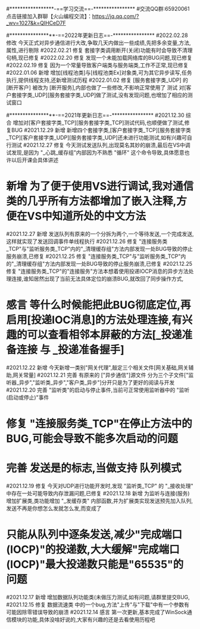 #*****************-==学习交流==-****************
#交流QQ群:65920061 点击链接加入群聊【火山编程交流】：https://jq.qq.com/?_wv=1027&k=QIHCeD7F

#*****************-==2022年更新日志==-****************
#2022.02.28  修改 今天正式对异步通信进行大改,争取几天内做出一些成绩,先把多余变量,方法,属性,进行剔除
#2022.02.21  修复 套接字类调用断开(关闭)功能有时会导致不清理句柄,现已修复
#2022.02.20  修复 发现一个未能加载网络库的BUG问题,现已修复
#2022.02.19  修复 因为一个常量导致客户端类与服务端类,工作不正常,现已修复
#2022.01.06  新增 增加[线程池类]与[线程池类Ex]对象类,可为其它异步读写,任务执行,提供线程支持,还新增测试历程
#2022.01.02  修复 [服务套接字类_UDP] 的 [断开客户] 被改为 [断开服务],内部也做了一些修改,不影响正常使用了
            测试 对[客户套接字类_UDP][服务套接字类_UDP]做了测试,没有发现问题,也增加了相应的测试窗口

#*****************-==2021年更新日志==-****************
#2021.12.30  综合 增加对[客户套接字类_TCP][服务套接字类_TCP]测试代码,也顺便做了测试,修复BUG
#2021.12.29  新增 新增四个套接字类,[客户套接字类_TCP][服务套接字类_TCP][客户套接字类_UDP][服务套接字类_UDP]还未进行功能测试,如有兴趣可自行测试
#2021.12.27  修复 今天测试发送队列,出现莫名其妙的崩溃,最后在VS中调试发现,是因为 "_心跳_缓存组"内部因为不熟悉 "循环" 这个命令导致,具体愿意也许以后开课会具体讲述
#            新增 为了便于使用VS进行调试,我对通信类的几乎所有方法都增加了嵌入注释,方便在VS中知道所处的中文方法
#2021.12.27  新增 发送队列有原来的一个分拆为两个,一个等待发送,一个完成发送,这样就实现了发送回调事件单线程执行
#2021.12.26  修复 "连接服务类_TCP"与"监听服务类_TCP"内的"_清理缓存组"方法内部发现一处BUG导致的停止服务崩溃,已修复
#2021.12.25  修复  "连接服务类_TCP"与"监听服务类_TCP"内的"_清理缓存组"方法内部发现一处BUG导致的停止服务崩溃,已修复
#2021.12.25  修复 "连接服务类_TCP"的"连接服务"方法本想着使用投递IOCP消息的异步方法处理连接,谁知居然出现了当前无法具体定位的崩溃BUG,就改回了同步操作方式,
#            感言 等什么时候能把此BUG彻底定位,再启用[投递IOC消息]的方法处理连接,有兴趣的可以查看相邻本屏蔽的方法[_投递准备连接 与 _投递准备握手]
#2021.12.22  新增 今天新增一类别"网关代理",敲定三个相关文件[网关基础,网关辅助,网关常量]
#2021.12.21  完善 有原来的 ["异步通信"]源文件 分为三个子文件["监听器_异步","监听类_异步","客户类_异步"]分开只是为了更好的阅读与开发
#2021.12.20  完善 "监听类"的启动与停止事件,当前可正常使用监听器中的 "监听(启动或停止)"事件
#            修复 "连接服务类_TCP"在停止方法中的BUG,可能会导致不能多次启动的问题
#            完善 发送是的标志,当做支持 队列模式 
#2021.12.19  修复 今天对UDP进行功能开发时,发现 "监听类_TCP" 的 "_接收处理" 中存在一处可能导致内存泄漏问题,已修复
#2021.12.18  新增 为监听与连接(服务)增加扩展类,类功能增加 "_发缓存类" 内部函数,并为扩展类实现发送预先加入队列,发送不再是你想怎么发就怎么发,而变成了
#		 只能从队列中逐条发送,减少"完成端口(IOCP)"的投递数,大大缓解"完成端口(IOCP)"最大投递数只能是"65535"的问题
#2021.12.17  新增 增加数据队列功能类(未做压力测试,如有问题,请群里提交BUG,
#2021.12.15  修复 数据流速类 中的一个bug,方法"上传"与"下载"中有一个参数有可能因除零错误导致的崩溃
#2021.12.14  感言 第一次更新,基本完成了WinSock通信模块的功能,具体没啥好说的,大家有兴趣的还是去看使用历程吧
